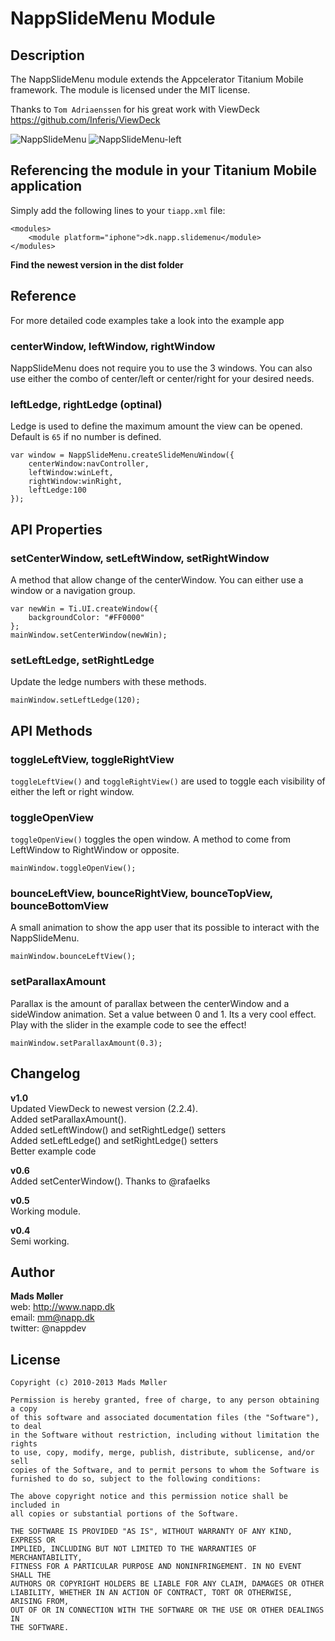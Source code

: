 # NappSlideMenu Module

## Description

The NappSlideMenu module extends the Appcelerator Titanium Mobile framework. 
The module is licensed under the MIT license.

Thanks to `Tom Adriaenssen` for his great work with ViewDeck https://github.com/Inferis/ViewDeck


![NappSlideMenu](https://raw.github.com/viezel/NappSlideMenu/master/documentation/slidemenu.png) 
![NappSlideMenu-left](https://raw.github.com/viezel/NappSlideMenu/master/documentation/slidemenu-left.png)

## Referencing the module in your Titanium Mobile application ##

Simply add the following lines to your `tiapp.xml` file:
    
    <modules>
        <module platform="iphone">dk.napp.slidemenu</module> 
    </modules>

**Find the newest version in the dist folder**

## Reference

For more detailed code examples take a look into the example app

### centerWindow, leftWindow, rightWindow

NappSlideMenu does not require you to use the 3 windows. You can also use either the combo of center/left or center/right for your desired needs. 

### leftLedge, rightLedge (optinal)

Ledge is used to define the maximum amount the view can be opened. Default is `65` if no number is defined. 

	var window = NappSlideMenu.createSlideMenuWindow({
		centerWindow:navController,
		leftWindow:winLeft,
		rightWindow:winRight,
		leftLedge:100
	});
	

## API Properties
	
### setCenterWindow, setLeftWindow, setRightWindow

A method that allow change of the centerWindow. You can either use a window or a navigation group. 
	
	var newWin = Ti.UI.createWindow({
		backgroundColor: "#FF0000"
	};
	mainWindow.setCenterWindow(newWin);	

### setLeftLedge, setRightLedge

Update the ledge numbers with these methods. 

	mainWindow.setLeftLedge(120);


## API Methods

### toggleLeftView, toggleRightView

`toggleLeftView()` and `toggleRightView()` are used to toggle each visibility of either the left or right window. 

### toggleOpenView

`toggleOpenView()` toggles the open window. A method to come from LeftWindow to RightWindow or opposite. 

	mainWindow.toggleOpenView();

### bounceLeftView, bounceRightView, bounceTopView, bounceBottomView

A small animation to show the app user that its possible to interact with the NappSlideMenu.

	mainWindow.bounceLeftView();

### setParallaxAmount

Parallax is the amount of parallax between the centerWindow and a sideWindow animation. Set a value between 0 and 1. 
Its a very cool effect. Play with the slider in the example code to see the effect!

	mainWindow.setParallaxAmount(0.3);


## Changelog

**v1.0**  
Updated ViewDeck to newest version (2.2.4).  
Added setParallaxAmount().  
Added setLeftWindow() and setRightLedge() setters  
Added setLeftLedge() and setRightLedge() setters  
Better example code

**v0.6**  
Added setCenterWindow(). Thanks to @rafaelks

**v0.5**  
Working module. 

**v0.4**  
Semi working. 

## Author

**Mads Møller**  
web: http://www.napp.dk  
email: mm@napp.dk  
twitter: @nappdev  


## License

    Copyright (c) 2010-2013 Mads Møller

    Permission is hereby granted, free of charge, to any person obtaining a copy
    of this software and associated documentation files (the "Software"), to deal
    in the Software without restriction, including without limitation the rights
    to use, copy, modify, merge, publish, distribute, sublicense, and/or sell
    copies of the Software, and to permit persons to whom the Software is
    furnished to do so, subject to the following conditions:

    The above copyright notice and this permission notice shall be included in
    all copies or substantial portions of the Software.

    THE SOFTWARE IS PROVIDED "AS IS", WITHOUT WARRANTY OF ANY KIND, EXPRESS OR
    IMPLIED, INCLUDING BUT NOT LIMITED TO THE WARRANTIES OF MERCHANTABILITY,
    FITNESS FOR A PARTICULAR PURPOSE AND NONINFRINGEMENT. IN NO EVENT SHALL THE
    AUTHORS OR COPYRIGHT HOLDERS BE LIABLE FOR ANY CLAIM, DAMAGES OR OTHER
    LIABILITY, WHETHER IN AN ACTION OF CONTRACT, TORT OR OTHERWISE, ARISING FROM,
    OUT OF OR IN CONNECTION WITH THE SOFTWARE OR THE USE OR OTHER DEALINGS IN
    THE SOFTWARE.
